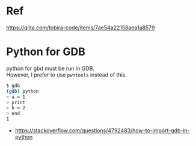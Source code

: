 # Ref
https://qiita.com/tobira-code/items/7ae54a22158aea1a8579

# Python for GDB
python for gbd must be run in GDB.  
However, I prefer to use `pwntools` instead of this.  
```bash
$ gdb
(gdb) python
> a = 1
> print
> b = 2
> end
1
```
- https://stackoverflow.com/questions/4792483/how-to-import-gdb-in-python